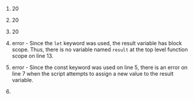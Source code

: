 1. 20

2. 20

3. 20

4. error - Since the `let` keyword was used, the result variable has block scope. Thus, there is no variable named
`result` at the top level function scope on line 13.

5. error - Since the const keyword was used on line 5, there is an error on line 7 when the script attempts to assign a
new value to the result variable.

6. 


